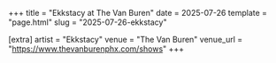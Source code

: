 +++
title = "Ekkstacy at The Van Buren"
date = 2025-07-26
template = "page.html"
slug = "2025-07-26-ekkstacy"

[extra]
artist = "Ekkstacy"
venue = "The Van Buren"
venue_url = "https://www.thevanburenphx.com/shows"
+++
